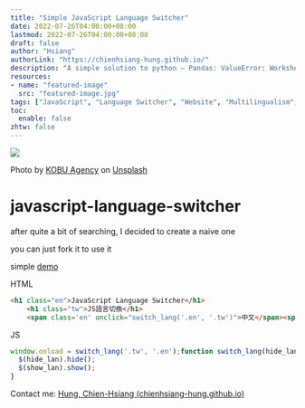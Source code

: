```yaml
---
title: "Simple JavaScript Language Switcher"
date: 2022-07-26T04:00:00+08:00
lastmod: 2022-07-26T04:00:00+08:00
draft: false
author: "Hsiang"
authorLink: "https://chienhsiang-hung.github.io/"
description: "A simple solution to python — Pandas: ValueError: Worksheet index 0 is invalid, 0 worksheets found — Stack Overflow"
resources:
- name: "featured-image"
  src: "featured-image.jpg"
tags: ["JavaScript", "Language Switcher", "Website", "Multilingualism", "Jquery"]
toc:
  enable: false
zhtw: false
---
```

![](https://miro.medium.com/max/1400/0*GH3zuK_2sRtvh66b)

Photo by  [KOBU Agency](https://unsplash.com/@kobuagency?utm_source=medium&utm_medium=referral)  on  [Unsplash](https://unsplash.com/?utm_source=medium&utm_medium=referral)

# javascript-language-switcher

after quite a bit of searching, I decided to create a naive one

you can just fork it to use it

simple  [demo](https://chienhsiang-hung.github.io/javascript-language-switcher/)

HTML
```html
<h1 class="en">JavaScript Language Switcher</h1>  
    <h1 class="tw">JS語言切換</h1>  
    <span class='en' onclick="switch_lang('.en', '.tw')">中文</span><span class='tw' onclick="switch_lang('.tw', '.en')">EN</span>
```
JS
```javascript
window.onload = switch_lang('.tw', '.en');function switch_lang(hide_lan, show_lan){  
  $(hide_lan).hide();  
  $(show_lan).show();  
}
```
Contact me:  [Hung, Chien-Hsiang (chienhsiang-hung.github.io)](https://chienhsiang-hung.github.io/)